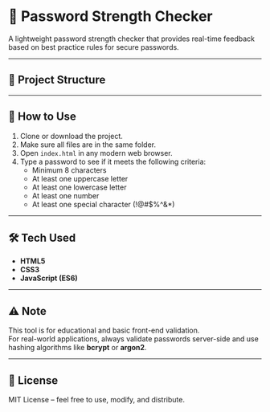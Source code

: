 # 🔐 Password Strength Checker

A lightweight password strength checker that provides real-time feedback based on best practice rules for secure passwords.

---

## 📁 Project Structure


---

## 🚀 How to Use

1. Clone or download the project.
2. Make sure all files are in the same folder.
3. Open `index.html` in any modern web browser.
4. Type a password to see if it meets the following criteria:
   - Minimum 8 characters
   - At least one uppercase letter
   - At least one lowercase letter
   - At least one number
   - At least one special character (!@#$%^&*)

---

## 🛠 Tech Used

- **HTML5**
- **CSS3**
- **JavaScript (ES6)**

---

## ⚠️ Note

This tool is for educational and basic front-end validation.  
For real-world applications, always validate passwords server-side and use hashing algorithms like **bcrypt** or **argon2**.

---

## 📄 License

MIT License – feel free to use, modify, and distribute.
